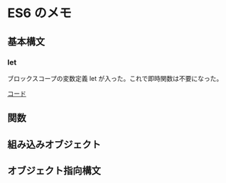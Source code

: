 # ES6 のメモ

## 基本構文

### let
ブロックスコープの変数定義 let が入った。これで即時関数は不要になった。

[コード][01js]

## 関数

## 組み込みオブジェクト

## オブジェクト指向構文

[01js]: https://github.com/dev-hfmax/learn-es6/blob/master/01.js

